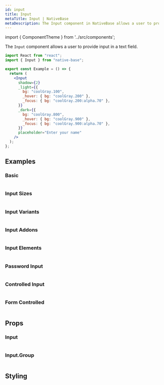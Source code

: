 ```yaml
---
id: input
title: Input
metaTitle: Input | NativeBase
metaDescription: The Input component in NativeBase allows a user to provide input in a text field. Read on for input sizes, input variants, input addons and more, with examples.
---
```


import { ComponentTheme } from '../src/components';

The `Input` component allows a user to provide input in a text field.

```jsx isShowcase
import React from "react";
import { Input } from "native-base";

export const Example = () => {
  return (
    <Input
      shadow={2}
      _light={{
        bg: "coolGray.100",
        _hover: { bg: "coolGray.200" },
        _focus: { bg: "coolGray.200:alpha.70" },
      }}
      _dark={{
        bg: "coolGray.800",
        _hover: { bg: "coolGray.900" },
        _focus: { bg: "coolGray.900:alpha.70" },
      }}
      placeholder="Enter your name"
    />
  );
};
```

## Examples

### Basic

```ComponentSnackPlayer path=components,primitives,Input,Basic.tsx

```

### Input Sizes

```ComponentSnackPlayer path=components,primitives,Input,Size.tsx

```

### Input Variants

```ComponentSnackPlayer path=components,primitives,Input,Variant.tsx

```

### Input Addons

```ComponentSnackPlayer path=components,primitives,Input,Addons.tsx

```

### Input Elements

```ComponentSnackPlayer path=components,primitives,Input,Elements.tsx

```

### Password Input

```ComponentSnackPlayer path=components,primitives,Input,Masked.tsx

```

### Controlled Input

```ComponentSnackPlayer path=components,primitives,Input,Controlled.tsx

```

### Form Controlled

```ComponentSnackPlayer path=components,primitives,Input,FormControlled.tsx

```

## Props

### Input

```ComponentPropTable path=primitives,Input,Input.tsx showStylingProps=true

```

### Input.Group

```ComponentPropTable path=primitives,Input,InputGroup.tsx

```

## Styling

<ComponentTheme name="input" />
